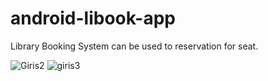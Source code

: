 # android-libook-app
Library Booking System can be used to reservation for seat.

![Giris2](https://user-images.githubusercontent.com/28242890/92996316-5fe13580-f513-11ea-81d9-b6c684a2d88d.png)
![giris3](https://user-images.githubusercontent.com/28242890/92996319-62438f80-f513-11ea-8e01-b69edfeb51c4.png)

